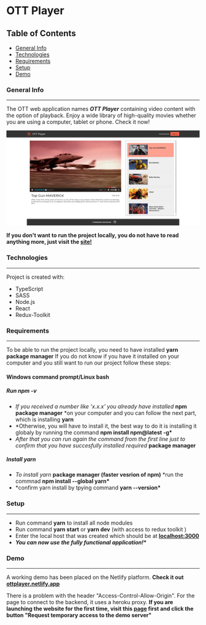 # OTT Player

## Table of Contents

- [General Info](#generalinfo)
- [Technologies](#technologies)
- [Requirements](#requirements)
- [Setup](#setup)
- [Demo](#demo)

### General Info

---

The OTT web application names **_OTT Player_** containing video content with the option of
playback. Enjoy a wide library of high-quality movies whether you are using a computer, tablet or phone. Check it now!

![OTT Player](./src/assets/Screenshot.png?raw=true "Title")

**If you don't want to run the project locally, you do not have to read anything more, just visit the <a href="https://ottplayer.netlify.app">site!</a>**

### Technologies

---

Project is created with:

- TypeScript
- SASS
- Node.js
- React
- Redux-Toolkit

### Requirements

---

To be able to run the project locally, you need to have installed **yarn package manager**
If you do not know if you have it installed on your computer and you still want to run our project follow these steps:

#### Windows command prompt/Linux bash

##### Run _npm -v_

- _If you received a number like 'x.x.x' you already have installed_ **npm package manager** \*on your computer and you can follow the next part, which is installing **yarn**
- \*Otherwise, you will have to install it, the best way to do it is installing it globaly by running the command **npm install npm@latest -g\***
- _After that you can run again the command from the first line just to confirm that you have succesfully installed required_ **package manager**

##### Install yarn

- _To install yarn_ **package manager (faster vesrion of npm)** \*run the commnad **npm install --global yarn\***
- \*confirm yarn install by tpying command **yarn --version\***

### Setup

---

- Run command **yarn** to install all node modules
- Run command **yarn start** or **yarn dev** (with access to redux toolkit )
- Enter the local host that was created which should be at **<a href="http://localhost:3000">localhost:3000</a>**
- **_You can now use the fully functional application!_\***

### Demo

---

A working demo has been placed on the Netlify platform.
**Check it out <a href="https://ottplayer.netlify.app">ottplayer.netlify.app</a>**

There is a problem with the header "Access-Control-Allow-Origin". For the page to connect to the backend, it uses a heroku proxy.
**If you are launching the website for the first time, visit this <a href="https://cors-anywhere.herokuapp.com/corsdemo">page</a> first and click the button "Request temporary access to the demo server"**
